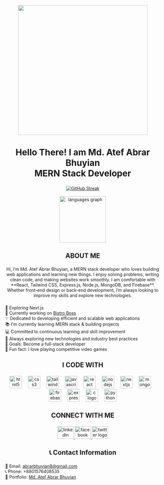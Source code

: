 <div align="center">
  <img height="420" src="https://i.ibb.co.com/zHWPhqbM/github-Banner-Atef-Abrar.gif"  />
</div>

###

<h1 align="center">Hello There! I am Md. Atef Abrar Bhuyian <br> MERN Stack Developer</h1>

###


<div align="center">
  <a href="https://git.io/streak-stats">
  <img src="https://nirzak-streak-stats.vercel.app?user=Atef-Abrar-Bhuyian&theme=highcontrast&border_radius=10" alt="GitHub Streak">
</a>
  <br>
  <br>
  <img src="https://github-readme-stats.vercel.app/api/top-langs?username=Atef-Abrar-Bhuyian&locale=en&hide_title=false&layout=compact&card_width=320&langs_count=5&theme=highcontrast&hide_border=false&order=2" height="150" alt="languages graph"  />
</div>

###

<h2 align="center">ABOUT ME</h2>

###

<p align="center">Hi, I’m Md. Atef Abrar Bhuyian, a MERN stack developer who loves building web applications and learning new things. I enjoy solving problems, writing clean code, and making websites work smoothly. I am comfortable with **React, Tailwind CSS, Express.js, Node.js, MongoDB, and Firebase**. Whether front-end design or back-end development, I’m always looking to improve my skills and explore new technologies.
</p>

###

<p align="left">
  🚀 Exploring Next.js <br>
  🔧 Currently working on <a href="https://bistroboss-84f46.web.app/">Bistro Boss</a><br>
  ✨ Dedicated to developing efficient and scalable web applications<br>
  📚 I'm currently learning MERN stack & building projects<br>
  💻 Committed to continuous learning and skill improvement<br>
  🌱 Always exploring new technologies and industry best practices<br>
  🎯 Goals: Become a full-stack developer<br>
  🎲 Fun fact: I love playing competitive video games
</p>



###

<h2 align="center">I CODE WITH</h2>

###

<div align="center">
  <img src="https://cdn.jsdelivr.net/gh/devicons/devicon/icons/html5/html5-original.svg" height="40" alt="html5 logo"  />
  <img width="12" />
  <img src="https://cdn.jsdelivr.net/gh/devicons/devicon/icons/css3/css3-original.svg" height="40" alt="css3 logo"  />
  <img width="12" />
  <img src="https://cdn.jsdelivr.net/gh/devicons/devicon/icons/tailwindcss/tailwindcss-original-wordmark.svg" height="40" alt="tailwindcss logo"  />
  <img width="12" />
  <img src="https://cdn.jsdelivr.net/gh/devicons/devicon/icons/javascript/javascript-original.svg" height="40" alt="javascript logo"  />
  <img width="12" />
  <img src="https://cdn.jsdelivr.net/gh/devicons/devicon/icons/react/react-original.svg" height="40" alt="react logo"  />
  <img width="12" />
  <img src="https://cdn.jsdelivr.net/gh/devicons/devicon/icons/nodejs/nodejs-original.svg" height="40" alt="nodejs logo"  />
  <img width="12" />
  <img src="https://cdn.jsdelivr.net/gh/devicons/devicon/icons/nextjs/nextjs-original.svg" height="40" alt="nextjs logo"  />
  <img width="12" />
  <img src="https://cdn.jsdelivr.net/gh/devicons/devicon/icons/mongodb/mongodb-original.svg" height="40" alt="mongodb logo"  />
  <img width="12" />
  <img src="https://cdn.jsdelivr.net/gh/devicons/devicon/icons/firebase/firebase-plain.svg" height="40" alt="firebase logo"  />
  <img width="12" />
  <img src="https://cdn.jsdelivr.net/gh/devicons/devicon/icons/express/express-original.svg" height="40" alt="express logo"  />
  <img width="12" />
  <img src="https://cdn.jsdelivr.net/gh/devicons/devicon/icons/c/c-original.svg" height="40" alt="c logo"  />
  <img width="12" />
  <img src="https://cdn.jsdelivr.net/gh/devicons/devicon/icons/python/python-original.svg" height="40" alt="python logo"  />
</div>

###

<h2 align="center">CONNECT WITH ME</h2>

###

<div align="center">
  <a href="https://www.linkedin.com/in/atef-abrar-62a7a4264/" target="_blank">
    <img src="https://raw.githubusercontent.com/maurodesouza/profile-readme-generator/master/src/assets/icons/social/linkedin/default.svg" width="52" height="40" alt="linkedin logo"  />
  </a>
  <a href="https://www.facebook.com/atef.abrar.77/" target="_blank">
    <img src="https://raw.githubusercontent.com/maurodesouza/profile-readme-generator/master/src/assets/icons/social/facebook/default.svg" width="52" height="40" alt="facebook logo"  />
  </a>
  <a href="https://x.com/atef_abrar00" target="_blank">
    <img src="https://raw.githubusercontent.com/maurodesouza/profile-readme-generator/master/src/assets/icons/social/twitter/default.svg" width="52" height="40" alt="twitter logo"  />
  </a>
</div>

###


<h2 align="center">📞 Contact Information</h2>

###
<p align="left">
  📧 Email: <a href="mailto:abrarbhuyian8@gmail.com">abrarbhuyian8@gmail.com</a><br>
  📞 Phone: +8801576408535 <br>
  🔗 Portfolio: <a href="https://atef-abrar-bhuyian.netlify.app/">Md. Atef Abrar Bhuyian</a><br>
</p>




